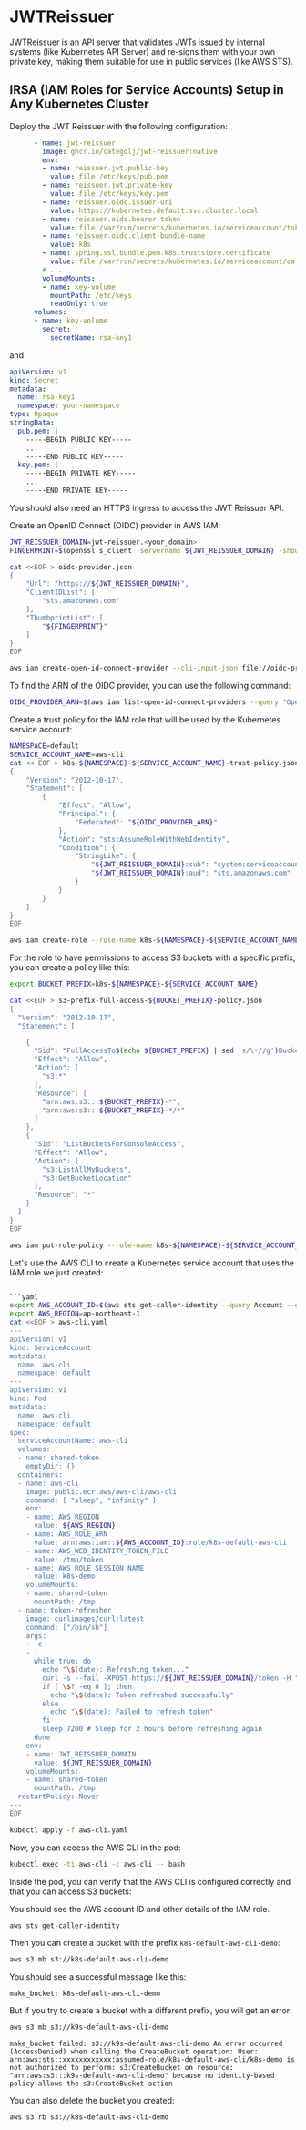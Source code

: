 # JWTReissuer

JWTReissuer is an API server that validates JWTs issued by internal systems (like Kubernetes API
Server) and re-signs them with your own private key, making them suitable for use in public
services (like AWS STS).


## IRSA (IAM Roles for Service Accounts) Setup in Any Kubernetes Cluster

Deploy the JWT Reissuer with the following configuration:

```yaml
      - name: jwt-reissuer
        image: ghcr.io/categolj/jwt-reissuer:native
        env:
        - name: reissuer.jwt.public-key
          value: file:/etc/keys/pub.pem
        - name: reissuer.jwt.private-key
          value: file:/etc/keys/key.pem
        - name: reissuer.oidc.issuer-uri
          value: https://kubernetes.default.svc.cluster.local
        - name: reissuer.oidc.bearer-token
          value: file:/var/run/secrets/kubernetes.io/serviceaccount/token
        - name: reissuer.oidc.client-bundle-name
          value: k8s
        - name: spring.ssl.bundle.pem.k8s.truststore.certificate
          value: file:/var/run/secrets/kubernetes.io/serviceaccount/ca.crt
        # ...
        volumeMounts:
        - name: key-volume
          mountPath: /etc/keys
          readOnly: true
      volumes:
      - name: key-volume
        secret:
          secretName: rsa-key1
```

and

```yaml
apiVersion: v1
kind: Secret
metadata:
  name: rsa-key1
  namespace: your-namespace
type: Opaque
stringData:
  pub.pem: |
    -----BEGIN PUBLIC KEY-----
    ...
    -----END PUBLIC KEY-----
  key.pem: |
    -----BEGIN PRIVATE KEY-----
    ...
    -----END PRIVATE KEY-----
```

You should also need an HTTPS ingress to access the JWT Reissuer API.


Create an OpenID Connect (OIDC) provider in AWS IAM:

```bash
JWT_REISSUER_DOMAIN=jwt-reissuer.<your_domain>
FINGERPRINT=$(openssl s_client -servername ${JWT_REISSUER_DOMAIN} -showcerts -connect ${JWT_REISSUER_DOMAIN}:443 </dev/null 2>/dev/null | openssl x509 -fingerprint -sha1 -noout | sed 's/sha1 Fingerprint=//' | sed 's/://g')
```

```bash
cat <<EOF > oidc-provider.json
{
    "Url": "https://${JWT_REISSUER_DOMAIN}",
    "ClientIDList": [
        "sts.amazonaws.com"
    ],
    "ThumbprintList": [
        "${FINGERPRINT}"
    ]
}
EOF

aws iam create-open-id-connect-provider --cli-input-json file://oidc-provider.json
```

To find the ARN of the OIDC provider, you can use the following command:

```bash
OIDC_PROVIDER_ARN=$(aws iam list-open-id-connect-providers --query "OpenIDConnectProviderList[?ends_with(Arn, '${JWT_REISSUER_DOMAIN}')].Arn" --output text)
```

Create a trust policy for the IAM role that will be used by the Kubernetes service account:

```bash
NAMESPACE=default
SERVICE_ACCOUNT_NAME=aws-cli
cat << EOF > k8s-${NAMESPACE}-${SERVICE_ACCOUNT_NAME}-trust-policy.json
{
    "Version": "2012-10-17",
    "Statement": [
        {
            "Effect": "Allow",
            "Principal": {
                "Federated": "${OIDC_PROVIDER_ARN}"
            },
            "Action": "sts:AssumeRoleWithWebIdentity",
            "Condition": {
                "StringLike": {
                    "${JWT_REISSUER_DOMAIN}:sub": "system:serviceaccount:${NAMESPACE}:${SERVICE_ACCOUNT_NAME}",
                    "${JWT_REISSUER_DOMAIN}:aud": "sts.amazonaws.com"
                }
            }
        }
    ]
}
EOF

aws iam create-role --role-name k8s-${NAMESPACE}-${SERVICE_ACCOUNT_NAME} --assume-role-policy-document file://k8s-${NAMESPACE}-${SERVICE_ACCOUNT_NAME}-trust-policy.json
```

For the role to have permissions to access S3 buckets with a specific prefix, you can create a policy like this:

```bash
export BUCKET_PREFIX=k8s-${NAMESPACE}-${SERVICE_ACCOUNT_NAME}

cat <<EOF > s3-prefix-full-access-${BUCKET_PREFIX}-policy.json
{
  "Version": "2012-10-17",
  "Statement": [

    {
      "Sid": "FullAccessTo$(echo ${BUCKET_PREFIX} | sed 's/\-//g')Buckets",
      "Effect": "Allow",
      "Action": [
        "s3:*"
      ],
      "Resource": [
        "arn:aws:s3:::${BUCKET_PREFIX}-*",
        "arn:aws:s3:::${BUCKET_PREFIX}-*/*"
      ]
    },
    {
      "Sid": "ListBucketsForConsoleAccess",
      "Effect": "Allow",
      "Action": [
        "s3:ListAllMyBuckets",
        "s3:GetBucketLocation"
      ],
      "Resource": "*"
    }
  ]
}
EOF

aws iam put-role-policy --role-name k8s-${NAMESPACE}-${SERVICE_ACCOUNT_NAME} --policy-name s3-prefix-full-access-${BUCKET_PREFIX} --policy-document file://s3-prefix-full-access-${BUCKET_PREFIX}-policy.json
```

Let's use the AWS CLI to create a Kubernetes service account that uses the IAM role we just created:

```bash

```yaml
export AWS_ACCOUNT_ID=$(aws sts get-caller-identity --query Account --output text)
export AWS_REGION=ap-northeast-1
cat <<EOF > aws-cli.yaml
---
apiVersion: v1
kind: ServiceAccount
metadata:
  name: aws-cli
  namespace: default
---
apiVersion: v1
kind: Pod
metadata:
  name: aws-cli
  namespace: default
spec:
  serviceAccountName: aws-cli
  volumes:
  - name: shared-token
    emptyDir: {}
  containers:
  - name: aws-cli
    image: public.ecr.aws/aws-cli/aws-cli
    command: [ "sleep", "infinity" ]
    env:
    - name: AWS_REGION
      value: ${AWS_REGION}
    - name: AWS_ROLE_ARN
      value: arn:aws:iam::${AWS_ACCOUNT_ID}:role/k8s-default-aws-cli
    - name: AWS_WEB_IDENTITY_TOKEN_FILE
      value: /tmp/token
    - name: AWS_ROLE_SESSION_NAME
      value: k8s-demo
    volumeMounts:
    - name: shared-token
      mountPath: /tmp
  - name: token-refresher
    image: curlimages/curl:latest
    command: ["/bin/sh"]
    args:
    - -c
    - |
      while true; do
        echo "\$(date): Refreshing token..."
        curl -s --fail -XPOST https://${JWT_REISSUER_DOMAIN}/token -H "Authorization: Bearer \$(cat /run/secrets/kubernetes.io/serviceaccount/token)" -o /tmp/token
        if [ \$? -eq 0 ]; then
          echo "\$(date): Token refreshed successfully"
        else
          echo "\$(date): Failed to refresh token"
        fi
        sleep 7200 # Sleep for 2 hours before refreshing again
      done
    env:
    - name: JWT_REISSUER_DOMAIN
      value: ${JWT_REISSUER_DOMAIN}
    volumeMounts:
    - name: shared-token
      mountPath: /tmp
  restartPolicy: Never
---
EOF

kubectl apply -f aws-cli.yaml
```

Now, you can access the AWS CLI in the pod:

```bash
kubectl exec -ti aws-cli -c aws-cli -- bash
```

Inside the pod, you can verify that the AWS CLI is configured correctly and that you can access S3 buckets:

You should see the AWS account ID and other details of the IAM role.

```bash
aws sts get-caller-identity
```

Then you can create a bucket with the prefix `k8s-default-aws-cli-demo`:

```bash
aws s3 mb s3://k8s-default-aws-cli-demo
```

You should see a successful message like this:

```
make_bucket: k8s-default-aws-cli-demo
```

But if you try to create a bucket with a different prefix, you will get an error:

```bash
aws s3 mb s3://k9s-default-aws-cli-demo
```

```
make_bucket failed: s3://k9s-default-aws-cli-demo An error occurred (AccessDenied) when calling the CreateBucket operation: User: arn:aws:sts::xxxxxxxxxxxx:assumed-role/k8s-default-aws-cli/k8s-demo is not authorized to perform: s3:CreateBucket on resource: "arn:aws:s3:::k9s-default-aws-cli-demo" because no identity-based policy allows the s3:CreateBucket action
```

You can also delete the bucket you created:

```bash
aws s3 rb s3://k8s-default-aws-cli-demo
```
